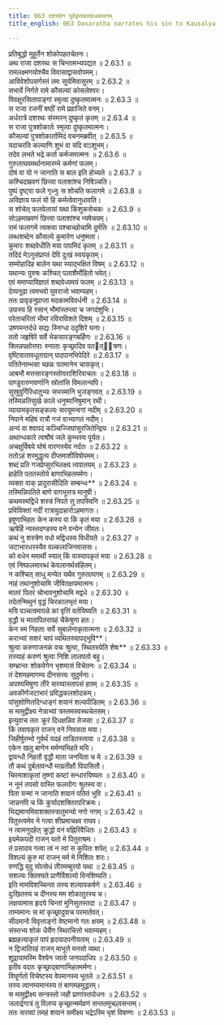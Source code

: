 ```yaml
---
title: 063 दशरथेन पूर्वकृतबालवधकथनम्
title_english: 063 Dasaratha narrates his sin to Kausalya

---
```

<div class="audioEmbed"  caption="श्रीराम-हरिसीताराममूर्ति-घनपाठिभ्यां वचनम्" src="https://archive.org/download/Ramayana-recitation-Sriram-harisItArAmamUrti-Ghanapaati-v2/Kanda_2/Kanda_2_AYK-063-Dashrathena_Poorvakrutha_Balavadha_Kathanam.mp3"></div>

  
प्रतिबुद्धो मुहूर्तेन शोकोपहतचेतनः।  
अथ राजा दशरथः स चिन्तामभ्यपद्यत ॥ 2.63.1 ॥   
रामलक्ष्मणयोश्चैव विवासाद्वासवोपमम्।  
आविवेशोपसर्गस्तं तमः सूर्यमिवासुरम् ॥ 2.63.2 ॥   
सभार्ये निर्गते रामे कौसल्यां कोसलेश्वरः।  
विवक्षुरसितापाङ्गां स्मृत्वा दुष्कृतमात्मनः ॥ 2.63.3 ॥   
स राजा रजनीं षष्ठीं रामे प्रव्राजिते वनम्।  
अर्धरात्रे दशरथः संस्मरन् दुष्कृतं कृतम् ॥ 2.63.4 ॥   
स राजा पुत्रशोकार्तः स्मृत्वा दुष्कृतमात्मनः।  
कौसल्यां पुत्रशोकार्तामिदं वचनमब्रवीत् ॥ 2.63.5 ॥   
यदाचरति कल्याणि शुभं वा यदि वाऽशुभम्।  
तदेव लभते भद्रे कर्ता कर्मजमात्मनः ॥ 2.63.6 ॥   
गुरुलाघवमर्थानामारम्भे कर्मणां फलम्।  
दोषं वा यो न जानाति स बाल इति होच्यते ॥ 2.63.7 ॥   
कश्चिदाम्रवणं छित्त्वा पलाशांश्च निषिञ्चति।  
पुष्पं दृष्ट्वा फले गृध्नुः स शोचति फलागमे ॥ 2.63.8 ॥   
अविज्ञाय फलं यो हि कर्मत्वेवानुधावति।  
स शोचेत् फलवेलायां यथा किंशुकसेचकः ॥ 2.63.9 ॥   
सोऽहमाम्रवणं छित्त्वा पलाशांश्च न्यषेचयम्।  
रामं फलागमे त्यक्त्वा पश्चाच्छोचामि दुर्मतिः ॥ 2.63.10 ॥   
लब्धशब्देन कौसल्ये कुमारेण धनुष्मता।  
कुमारः शब्दवेधीति मया पापमिदं कृतम् ॥ 2.63.11 ॥   
तदिदं मेऽनुसंप्राप्तं देवि दुःखं स्वयंकृतम्।  
सम्मोहादिह बालेन यथा स्याद्भक्षितं विषम् ॥ 2.63.12 ॥   
यथान्यः पुरुषः कश्चित् पलाशैर्मोहितो भवेत्।  
एवं ममाप्याविज्ञातं शब्दवेध्यमयं फलम् ॥ 2.63.13 ॥   
देव्यनूढा त्वमभवो युवराजो भवाम्यहम्।  
ततः प्रावृडनुप्राप्ता मदकामविवर्धनी ॥ 2.63.14 ॥   
उपास्य हि रसान् भौमांस्तप्त्वा च जगदंशुभिः।  
परेताचरितां भीमां रविराविशते दिशम् ॥ 2.63.15 ॥   
उष्णमन्तर्दधे सद्यः स्निग्धा ददृशिरे घनाः।  
ततो जहृषिरे सर्वे भेकसारङ्गबर्हिणः ॥ 2.63.16 ॥   
क्लिन्नपक्षोत्तराः स्नाताः कृच्छ्रादिव पतत्ित्रणः।  
वृष्टिवातावधूताग्रान् पादपानभिपेदिरे ॥ 2.63.17 ॥   
पतितेनाम्भसा च्छन्नः पतमानेन चासकृत्।  
आबभौ मत्तसारङ्गस्तोयराशिरिवाचलः ॥ 2.63.18 ॥   
पाण्डुरारुणवर्णानि स्रोतांसि विमलान्यपि।  
सुस्रुवुर्गिरिधातुभ्यः सभस्मानि भुजङ्गवत् ॥ 2.63.19 ॥   
तस्मिन्नतिसुखे काले धनुष्मानिषुमान् रथी।  
व्यायामकृतसङ्कल्पः सरयूमन्वगां नदीम् ॥ 2.63.20 ॥   
निपाने महिषं रात्रौ गजं वाभ्यागतं नदीम्।  
अन्यं वा श्वापदं कञ्चिज्जिघांसुरजितेन्द्रियः ॥ 2.63.21 ॥   
अथान्धकारे त्वश्रौषं जले कुम्भस्य पूर्यतः।  
अचक्षुर्विषये घोषं वारणस्येव नर्दतः ॥ 2.63.22 ॥   
ततोऽहं शरमुद्धृत्य दीप्तमाशीविषोपमम्।  
शब्दं प्रति गजप्रेप्सुरभिलक्ष्य त्वपातयम् ॥ 2.63.23 ॥   
हाहेति पततस्तोये बाणाभिहतमर्मणः।  
व्यक्ता वाक् प्रादुरासीदिति सम्बन्धः** ॥ 2.63.24 ॥   
तस्मिन्निपतिते बाणे वागभूत्तत्र मानुषी।  
कथमस्मद्विधे शस्त्रं निपते त्तु तपस्विनि ॥ 2.63.25 ॥   
प्रविविक्तां नदीं रात्रावुदाहारोऽहमागतः।  
इषुणाभिहतः केन कस्य वा किं कृतं मया ॥ 2.63.26 ॥   
ऋषेर्हि न्यस्तदण्डस्य वने वन्येन जीवतः।  
कथं नु शस्त्रेण वधो मद्विधस्य विधीयते ॥ 2.63.27 ॥   
जटाभारधरस्यैव वल्कलाजिनवाससः।  
को वधेन ममार्थी स्यात् किं वास्यापकृतं मया ॥ 2.63.28 ॥   
एवं निष्फलमारब्धं केवलानर्थसंहितम्।  
न कश्चित् साधु मन्येत यथैव गुरुतल्पगम् ॥ 2.63.29 ॥   
नाहं तथानुशोचामि जीवितक्षयमात्मनः।  
मातरं पितरं चोभावनुशोचामि मद्वधे ॥ 2.63.30 ॥   
तदेतन्मिथुनं वृद्धं चिरकालभृतं मया।  
मयि पञ्चत्वमापन्ने कां वृत्तिं वर्तयिष्यति ॥ 2.63.31 ॥   
वृद्धौ च मातापितरावहं चैकेषुणा हतः।  
केन स्म निहताः सर्वे सुबालेनाकृतात्मना ॥ 2.63.32 ॥   
कराभ्यां सशरं चापं व्यथितस्यापद्भुवि**।  
श्रुत्वा करुणाजनकं वचः श्रुत्वा, स्थितस्येति शेषः** ॥ 2.63.33 ॥   
तस्याहं करुणं श्रुत्वा निशि लालपतो बहु।  
सम्भ्रान्तः शोकवेगेन भृशमासं विचेतनः ॥ 2.63.34 ॥   
तं देशमहमागम्य दीनसत्त्वः सुदुर्मनाः।  
अपश्यमिषुणा तीरे सरय्वास्तापसं हतम् ॥ 2.63.35 ॥   
अवकीर्णजटाभारं प्रविद्धकलशोदकम्।  
पांसुशोणितदिग्धाङ्गं शयानं शल्यपीडितम् ॥ 2.63.36 ॥   
स मामुद्वीक्ष्य नेत्राभ्यां त्रस्तमस्वस्थचेतसम्।  
इत्युवाच ततः क्रूरं दिधक्षन्निव तेजसा ॥ 2.63.37 ॥   
किं तवापकृतं राजन् वने निवसता मया।  
जिहीर्षुरम्भो गुर्वर्थं यदहं ताडितस्त्वया ॥ 2.63.38 ॥   
एकेन खलु बाणेन मर्मण्यभिहते मयि।  
द्वावन्धौ निहतौ वृद्धौ माता जनयिता च मे ॥ 2.63.39 ॥   
तौ कथं दुर्बलावन्धौ मत्प्रतीक्षौ पिपासितौ।  
चिरमाशाकृतां तृष्णां कष्टां सन्धारयिष्यतः ॥ 2.63.40 ॥   
न नूनं तपसो वास्ति फलयोगः श्रुतस्य वा।  
पिता यन्मां न जानाति शयानं पतितं भुवि ॥ 2.63.41 ॥   
जान्ननपि च किं कुर्यादशक्तिरपरिक्रमः।  
भिद्यमानमिवाशक्तस्त्रातुमन्यो नगो नगम् ॥ 2.63.42 ॥   
पितुस्त्वमेव मे गत्वा शीघ्रमाचक्ष्व राघव।  
न त्वामनुदहेत् क्रुद्धो वनं वह्निरिवैधितः ॥ 2.63.43 ॥   
इयमेकपदी राजन् यतो मे पितुराश्रमः।  
तं प्रसादय गत्वा त्वं न त्वां स कुपितः शपेत् ॥ 2.63.44 ॥   
विशल्यं कुरु मां राजन् मर्म मे निशितः शरः।  
रुणद्धि मृदु सोत्सेधं तीरमम्बुरयो यथा ॥ 2.63.45 ॥   
सशल्यः क्लिश्यते प्राणैर्विशल्यो विनशिष्यति।  
इति मामविशच्चिन्ता तस्य शल्यापकर्षणे ॥ 2.63.46 ॥   
दुःखितस्य च दीनस्य मम शोकातुरस्य च।  
लक्षयामास हृदये चिन्तां मुनिसुतस्तदा ॥ 2.63.47 ॥   
ताम्यमानः स मां कृच्छ्रादुवाच परमार्तवत्।  
सीदमानो विवृत्ताङ्गो वेष्टमानो गतः क्षयम् ॥ 2.63.48 ॥   
संस्तभ्य शोकं धैर्येण स्थिरचित्तो भवाम्यहम्।  
ब्रह्महत्याकृतं पापं हृदयादपनीयताम् ॥ 2.63.49 ॥   
न द्विजातिरहं राजन् माभूत्ते मनसो व्यथा।  
शूद्रायामस्मि वैश्येन जातो जनपदाधिप ॥ 2.63.50 ॥   
इतीव वदतः कृच्छ्राद्बाणाभिहतमर्मणः।  
विघूर्णतो विचेष्टस्य वेपमानस्य भूतले ॥ 2.63.51 ॥   
तस्य त्वानम्यमानस्य तं बाणमहमुद्धरम्।  
स मामुद्वीक्ष्य सन्त्रस्तो जहौ प्राणांस्तपोधनः ॥ 2.63.52 ॥   
जलार्द्रगात्रं तु विलप्य कृच्छ्रान्मर्मव्रणं सन्ततमुच्छ्वसन्तम्।  
ततः सरय्वां तमहं शयानं समीक्ष्य भद्रेऽस्मि भृशं विषण्णः ॥ 2.63.53 ॥   